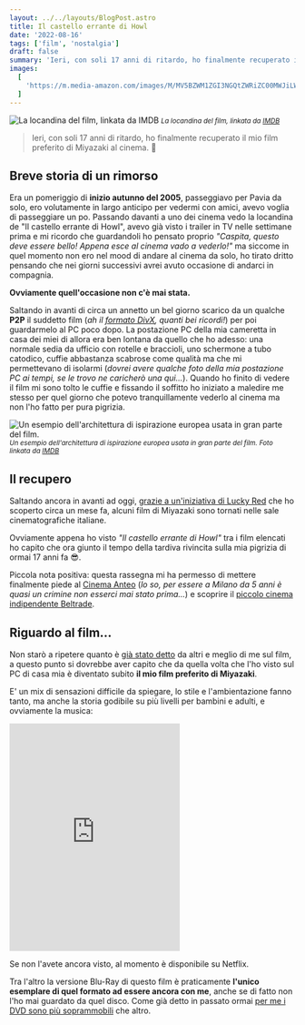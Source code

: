 ```yaml
---
layout: ../../layouts/BlogPost.astro
title: Il castello errante di Howl
date: '2022-08-16'
tags: ['film', 'nostalgia']
draft: false
summary: 'Ieri, con soli 17 anni di ritardo, ho finalmente recuperato il mio film preferito di Miyazaki al cinema. 👴'
images:
  [
    'https://m.media-amazon.com/images/M/MV5BZWM1ZGI3NGQtZWRiZC00MWJiLWFkNGQtYzZhODJkYjRiYTk3XkEyXkFqcGdeQXVyMjgyNDU4MjE@._V1_FMjpg_UX680_.jpg',
  ]
---
```


![La locandina del film, linkata da IMDB](https://m.media-amazon.com/images/M/MV5BZWM1ZGI3NGQtZWRiZC00MWJiLWFkNGQtYzZhODJkYjRiYTk3XkEyXkFqcGdeQXVyMjgyNDU4MjE@._V1_FMjpg_UX680_.jpg) <small>_La locandina del film, linkata da [IMDB](https://www.imdb.com/title/tt0347149/mediaindex/)_</small>

> Ieri, con soli 17 anni di ritardo, ho finalmente recuperato il mio film preferito di Miyazaki al cinema. 👴

## Breve storia di un rimorso

Era un pomeriggio di **inizio autunno del 2005**, passeggiavo per Pavia da solo, ero volutamente in largo anticipo per vedermi con amici, avevo voglia di passeggiare un po. Passando davanti a uno dei cinema vedo la locandina de "Il castello errante di Howl", avevo già visto i trailer in TV nelle settimane prima e mi ricordo che guardandoli ho pensato proprio _"Caspita, questo deve essere bello! Appena esce al cinema vado a vederlo!"_ ma siccome in quel momento non ero nel mood di andare al cinema da solo, ho tirato dritto pensando che nei giorni successivi avrei avuto occasione di andarci in compagnia.

**Ovviamente quell'occasione non c'è mai stata.**

Saltando in avanti di circa un annetto un bel giorno scarico da un qualche **P2P** il suddetto film (_ah il [formato DivX](https://it.wikipedia.org/wiki/DivX), quanti bei ricordi!_) per poi guardarmelo al PC poco dopo. La postazione PC della mia cameretta in casa dei miei di allora era ben lontana da quello che ho adesso: una normale sedia da ufficio con rotelle e braccioli, uno schermone a tubo catodico, cuffie abbastanza scabrose come qualità ma che mi permettevano di isolarmi (_dovrei avere qualche foto della mia postazione PC ai tempi, se le trovo ne caricherò una qui..._). Quando ho finito di vedere il film mi sono tolto le cuffie e fissando il soffitto ho iniziato a maledire me stesso per quel giorno che potevo tranquillamente vederlo al cinema ma non l'ho fatto per pura pigrizia.

![Un esempio dell'architettura di ispirazione europea usata in gran parte del film.](https://m.media-amazon.com/images/M/MV5BNDc2NDNiY2EtYmZlNy00ZmIwLWIzZDQtMTg4NmM1NGE5ZjVmXkEyXkFqcGdeQXVyOTc5MDI5NjE@._V1_.jpg) <small>_Un esempio dell'architettura di ispirazione europea usata in gran parte del film. Foto linkata da [IMDB](https://www.imdb.com/title/tt0347149/mediaindex/)_</small>

## Il recupero

Saltando ancora in avanti ad oggi, [grazie a un'iniziativa di Lucky Red](https://www.studioghibli.it/rassegna-un-mondo-di-sogni-animati/) che ho scoperto circa un mese fa, alcuni film di Miyazaki sono tornati nelle sale cinematografiche italiane.

Ovviamente appena ho visto _"Il castello errante di Howl"_ tra i film elencati ho capito che ora giunto il tempo della tardiva rivincita sulla mia pigrizia di ormai 17 anni fa 😎.

Piccola nota positiva: questa rassegna mi ha permesso di mettere finalmente piede al [Cinema Anteo](https://www.spaziocinema.info/mondo-anteo/la-storia) (_lo so, per essere a Milano da 5 anni è quasi un crimine non esserci mai stato prima..._) e scoprire il [piccolo cinema indipendente Beltrade](https://bandhi.it/bah/beltrade/).

## Riguardo al film...

Non starò a ripetere quanto è [già stato detto](https://it.wikipedia.org/wiki/Il_castello_errante_di_Howl#accoglienza) da altri e meglio di me sul film, a questo punto si dovrebbe aver capito che da quella volta che l'ho visto sul PC di casa mia è diventato subito **il mio film preferito di Miyazaki**.

E' un mix di sensazioni difficile da spiegare, lo stile e l'ambientazione fanno tanto, ma anche la storia godibile su più livelli per bambini e adulti, e ovviamente la musica:

<iframe src="https://open.spotify.com/embed/album/5fqlZFKYqvkIe2jdDGt2nl?theme=0" className="w-full rounded-xl" height="400" frameBorder="0"></iframe>

Se non l'avete ancora visto, al momento è disponibile su Netflix.

Tra l'altro la versione Blu-Ray di questo film è praticamente **l'unico esemplare di quel formato ad essere ancora con me**, anche se di fatto non l'ho mai guardato da quel disco. Come già detto in passato ormai [per me i DVD sono più soprammobili](/post/dvd-soprammobili) che altro.
